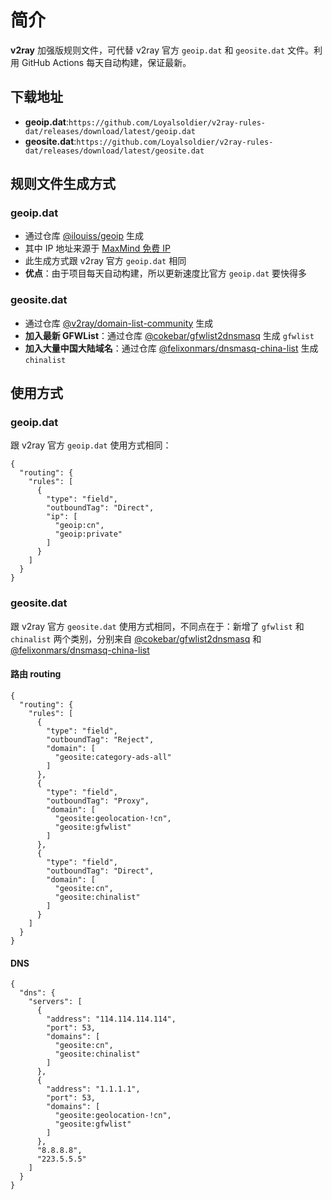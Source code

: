 # 简介

**v2ray** 加强版规则文件，可代替 v2ray 官方 `geoip.dat` 和 `geosite.dat` 文件。利用 GitHub Actions 每天自动构建，保证最新。

## 下载地址

- **geoip.dat**:`https://github.com/Loyalsoldier/v2ray-rules-dat/releases/download/latest/geoip.dat`
- **geosite.dat**:`https://github.com/Loyalsoldier/v2ray-rules-dat/releases/download/latest/geosite.dat`

## 规则文件生成方式

### geoip.dat

- 通过仓库 [@ilouiss/geoip](https://github.com/ilouiss/geoip) 生成
- 其中 IP 地址来源于 [MaxMind 免费 IP](https://dev.maxmind.com/geoip/geoip2/geolite2/)
- 此生成方式跟 v2ray 官方 `geoip.dat` 相同
- **优点**：由于项目每天自动构建，所以更新速度比官方 `geoip.dat` 要快得多

### geosite.dat

- 通过仓库 [@v2ray/domain-list-community](https://github.com/v2ray/domain-list-community) 生成
- **加入最新 GFWList**：通过仓库 [@cokebar/gfwlist2dnsmasq](https://github.com/cokebar/gfwlist2dnsmasq) 生成 `gfwlist`
- **加入大量中国大陆域名**：通过仓库 [@felixonmars/dnsmasq-china-list](https://github.com/felixonmars/dnsmasq-china-list) 生成 `chinalist`

## 使用方式

### geoip.dat

跟 v2ray 官方 `geoip.dat` 使用方式相同：

```
{
  "routing": {
    "rules": [
      {
        "type": "field",
        "outboundTag": "Direct",
        "ip": [
          "geoip:cn",
          "geoip:private"
        ]
      }
    ]
  }
}
```

### geosite.dat

跟 v2ray 官方 `geosite.dat` 使用方式相同，不同点在于：新增了 `gfwlist` 和 `chinalist` 两个类别，分别来自 [@cokebar/gfwlist2dnsmasq](https://github.com/cokebar/gfwlist2dnsmasq) 和 [@felixonmars/dnsmasq-china-list](https://github.com/felixonmars/dnsmasq-china-list)

#### 路由 routing

```
{
  "routing": {
    "rules": [
      {
        "type": "field",
        "outboundTag": "Reject",
        "domain": [
          "geosite:category-ads-all"
        ]
      },
      {
        "type": "field",
        "outboundTag": "Proxy",
        "domain": [
          "geosite:geolocation-!cn",
          "geosite:gfwlist"
        ]
      },
      {
        "type": "field",
        "outboundTag": "Direct",
        "domain": [
          "geosite:cn",
          "geosite:chinalist"
        ]
      }
    ]
  }
}
```

#### DNS

```
{
  "dns": {
    "servers": [
      {
        "address": "114.114.114.114",
        "port": 53,
        "domains": [
          "geosite:cn",
          "geosite:chinalist"
        ]
      },
      {
        "address": "1.1.1.1",
        "port": 53,
        "domains": [
          "geosite:geolocation-!cn",
          "geosite:gfwlist"
        ]
      },
      "8.8.8.8",
      "223.5.5.5"
    ]
  }
}
```
